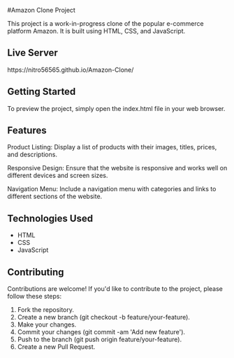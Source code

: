 #Amazon Clone Project
<p>This project is a work-in-progress clone of the popular e-commerce platform Amazon. It is built using HTML, CSS, and JavaScript.</p>

<h2>Live Server</h2>
<a>https://nitro56565.github.io/Amazon-Clone/</a>

<h2>Getting Started</h2>
<p>To preview the project, simply open the index.html file in your web browser.</p>

<h2>Features</h2>
<p>Product Listing: Display a list of products with their images, titles, prices, and descriptions.</p>
<p>Responsive Design: Ensure that the website is responsive and works well on different devices and screen sizes.</p>
<p>Navigation Menu: Include a navigation menu with categories and links to different sections of the website.</p>


<h2>Technologies Used</h2>
<ul>
    <li>HTML</li>
    <li>CSS</li>
    <li>JavaScript</li>
</ul>

<h2>Contributing</h2>
<p>Contributions are welcome! If you'd like to contribute to the project, please follow these steps:</p>
<ol>
    <li>Fork the repository.</li>
    <li>Create a new branch (git checkout -b feature/your-feature).</li>
    <li>Make your changes.</li>
    <li>Commit your changes (git commit -am 'Add new feature').</li>
    <li>Push to the branch (git push origin feature/your-feature).</li>
    <li>Create a new Pull Request.</li>
</ol>
